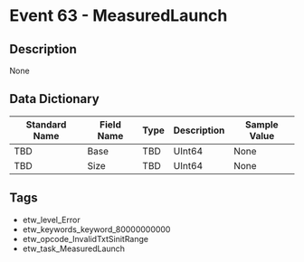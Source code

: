 # Event 63 - MeasuredLaunch

## Description
None

## Data Dictionary
|Standard Name|Field Name|Type|Description|Sample Value|
|---|---|---|---|---|
|TBD|Base|TBD|UInt64|None|None|
|TBD|Size|TBD|UInt64|None|None|

## Tags
* etw_level_Error
* etw_keywords_keyword_80000000000
* etw_opcode_InvalidTxtSinitRange
* etw_task_MeasuredLaunch